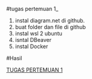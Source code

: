 #tugas pertemuan 1_

1. instal diagram.net di github.
2. buat folder dan file di github
3. instal wsl 2 ubuntu
4. isntal DBeaver
5. instal Docker

#Hasil

[TUGAS PERTEMUAN 1](.pertemuan1.drawio)

